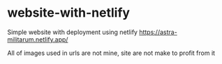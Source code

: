 # website-with-netlify
Simple website with deployment using netlify
https://astra-militarum.netlify.app/


All of images used in urls are not mine, site are not make to profit from it
